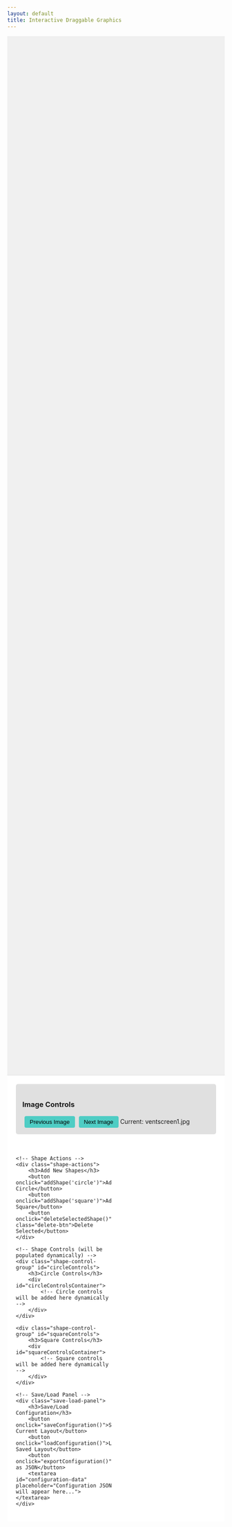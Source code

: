 ```yaml
---
layout: default
title: Interactive Draggable Graphics
---
```


<style>
    .shape-container {
        margin: 0;
        overflow: hidden;
        height: 60vh;
        position: relative;
        background: url('ventscreen1.jpg') no-repeat center center;
        background-size: contain;
        background-color: #f0f0f0;
        cursor: grab;
    }

    .shape {
        position: absolute;
        cursor: grab;
        user-select: none;
    }

    .shape-label {
        position: absolute;
        background-color: white;
        color: black;
        padding: 2px 6px;
        border-radius: 3px;
        font-family: Arial, sans-serif;
        font-weight: bold;
        white-space: nowrap;
        transform: translateX(-50%);
        left: 50%;
        top: -25px;
        pointer-events: none;
        z-index: 10;
        border: 1px solid #ddd;
    }

    .circle {
        border: 4px solid #FF6B6B;
        border-radius: 50%;
        background-color: transparent;
    }

    .square {
        border: 4px solid #4ECDC4;
        background-color: transparent;
    }

    .controls-panel {
        padding: 20px;
        background: white;
        border-top: 1px solid #ddd;
        display: grid;
        grid-template-columns: repeat(2, 1fr);
        gap: 20px;
    }

    .shape-control-group {
        background: #f8f8f8;
        padding: 15px;
        border-radius: 5px;
    }

    .control-row {
        margin: 10px 0;
        display: flex;
        align-items: center;
    }

    label {
        min-width: 100px;
        display: inline-block;
    }

    input[type="text"], input[type="range"] {
        margin-right: 10px;
    }

    input[type="range"] {
        flex-grow: 1;
    }

    button {
        padding: 6px 12px;
        background: #4ECDC4;
        border: none;
        border-radius: 4px;
        cursor: pointer;
        margin-left: 5px;
    }

    .save-load-panel {
        grid-column: span 2;
        padding: 15px;
        background: #e8f4f8;
        border-radius: 5px;
    }

    textarea {
        width: 100%;
        height: 100px;
        margin-top: 10px;
        font-family: monospace;
    }
    
    .shape-actions {
        grid-column: span 2;
        padding: 15px;
        background: #f0f0f0;
        border-radius: 5px;
        margin-bottom: 15px;
    }
    
    .shape-actions h3 {
        margin-top: 0;
    }
    
    .delete-btn {
        background: #FF6B6B;
        color: white;
        margin-left: 10px;
    }
    
    .image-controls {
        grid-column: span 2;
        padding: 15px;
        background: #e0e0e0;
        border-radius: 5px;
        margin-bottom: 15px;
    }
</style>

<div class="shape-container" id="shapeContainer">
    <!-- Initial shapes will be added here dynamically -->
</div>

<div class="controls-panel">
    <!-- Image Controls -->
    <div class="image-controls">
        <h3>Image Controls</h3>
        <button onclick="changeImage(-1)">Previous Image</button>
        <button onclick="changeImage(1)">Next Image</button>
        <span id="currentImageDisplay">Current: ventscreen1.jpg</span>
    </div>

    <!-- Shape Actions -->
    <div class="shape-actions">
        <h3>Add New Shapes</h3>
        <button onclick="addShape('circle')">Add Circle</button>
        <button onclick="addShape('square')">Add Square</button>
        <button onclick="deleteSelectedShape()" class="delete-btn">Delete Selected</button>
    </div>

    <!-- Shape Controls (will be populated dynamically) -->
    <div class="shape-control-group" id="circleControls">
        <h3>Circle Controls</h3>
        <div id="circleControlsContainer">
            <!-- Circle controls will be added here dynamically -->
        </div>
    </div>

    <div class="shape-control-group" id="squareControls">
        <h3>Square Controls</h3>
        <div id="squareControlsContainer">
            <!-- Square controls will be added here dynamically -->
        </div>
    </div>

    <!-- Save/Load Panel -->
    <div class="save-load-panel">
        <h3>Save/Load Configuration</h3>
        <button onclick="saveConfiguration()">Save Current Layout</button>
        <button onclick="loadConfiguration()">Load Saved Layout</button>
        <button onclick="exportConfiguration()">Export as JSON</button>
        <textarea id="configuration-data" placeholder="Configuration JSON will appear here..."></textarea>
    </div>
</div>

<script>
    // Track all shapes and their controls
    let shapes = [];
    let selectedShape = null;
    let nextId = 1;
    let currentImageIndex = 1;
    const totalImages = 10;

    document.addEventListener('DOMContentLoaded', () => {
        // Initialize with some default shapes if needed
        addShape('circle', {label: "Peak Pressure", top: "100px", left: "50px", width: "40px", height: "40px"});
        addShape('circle', {label: "PEEP", top: "100px", left: "200px", width: "40px", height: "40px"});
        addShape('circle', {label: "HE", top: "100px", left: "350px", width: "40px", height: "40px"});
        addShape('square', {label: "Minute Ventilation", top: "250px", left: "50px", width: "50px", height: "30px"});
        addShape('square', {label: "Waveforms", top: "250px", left: "200px", width: "50px", height: "30px"});
        addShape('square', {label: "HAXI", top: "250px", left: "350px", width: "50px", height: "30px"});
    });

    // Change the background image
    function changeImage(direction) {
        currentImageIndex += direction;
        
        // Wrap around if we go past the limits
        if (currentImageIndex < 1) currentImageIndex = totalImages;
        if (currentImageIndex > totalImages) currentImageIndex = 1;
        
        const container = document.getElementById('shapeContainer');
        container.style.backgroundImage = `url('ventscreen${currentImageIndex}.jpg')`;
        
        document.getElementById('currentImageDisplay').textContent = `Current: ventscreen${currentImageIndex}.jpg`;
    }

    // Add a new shape (circle or square)
    function addShape(type, config = {}) {
        const id = `shape-${nextId++}`;
        const container = document.getElementById('shapeContainer');
        
        // Default configuration
        const defaults = {
            label: `New ${type}`,
            top: '100px',
            left: '100px',
            width: type === 'circle' ? '50px' : '50px',
            height: type === 'circle' ? '30px' : '30px'
        };
        
        const shapeConfig = {...defaults, ...config};
        
        // Create the shape element
        const shape = document.createElement('div');
        shape.id = id;
        shape.className = `shape ${type}`;
        shape.style.top = shapeConfig.top;
        shape.style.left = shapeConfig.left;
        shape.style.width = shapeConfig.width;
        shape.style.height = shapeConfig.height;
        
        // Add label
        const label = document.createElement('div');
        label.className = 'shape-label';
        label.textContent = shapeConfig.label;
        shape.appendChild(label);
        
        // Add to container
        container.appendChild(shape);
        
        // Make draggable
        shape.addEventListener('mousedown', startDrag);
        shape.addEventListener('click', (e) => {
            e.stopPropagation();
            selectShape(id);
        });
        
        // Add to shapes array
        shapes.push({
            id,
            type,
            element: shape,
            labelElement: label
        });
        
        // Create controls for this shape
        createShapeControls(id, type, shapeConfig.label);
        
        // Select this new shape
        selectShape(id);
    }
    
    // Create controls for a shape
    function createShapeControls(id, type, label) {
        const controlsContainer = type === 'circle' ? 
            document.getElementById('circleControlsContainer') : 
            document.getElementById('squareControlsContainer');
        
        const controlGroup = document.createElement('div');
        controlGroup.className = 'control-group';
        controlGroup.id = `${id}-controls`;
        
        // Label control
        const labelRow = document.createElement('div');
        labelRow.className = 'control-row';
        
        const labelLabel = document.createElement('label');
        labelLabel.htmlFor = `${id}-label`;
        labelLabel.textContent = `${type} ${id.split('-')[1]}:`;
        
        const labelInput = document.createElement('input');
        labelInput.type = 'text';
        labelInput.id = `${id}-label`;
        labelInput.value = label;
        
        const updateBtn = document.createElement('button');
        updateBtn.textContent = 'Update';
        updateBtn.onclick = () => updateLabel(id);
        
        labelRow.appendChild(labelLabel);
        labelRow.appendChild(labelInput);
        labelRow.appendChild(updateBtn);
        
        // Size controls
        const sizeRow = document.createElement('div');
        sizeRow.className = 'control-row';
        
        if (type === 'circle') {
            const sizeLabel = document.createElement('label');
            sizeLabel.htmlFor = `${id}-size`;
            sizeLabel.textContent = 'Size:';
            
            const sizeInput = document.createElement('input');
            sizeInput.type = 'range';
            sizeInput.id = `${id}-size`;
            sizeInput.min = '20';
            sizeInput.max = '400';
            sizeInput.value = '50';
            sizeInput.oninput = () => updateCircleSize(id);
            
            sizeRow.appendChild(sizeLabel);
            sizeRow.appendChild(sizeInput);
        } else {
            const widthLabel = document.createElement('label');
            widthLabel.htmlFor = `${id}-width`;
            widthLabel.textContent = 'Width:';
            
            const widthInput = document.createElement('input');
            widthInput.type = 'range';
            widthInput.id = `${id}-width`;
            widthInput.min = '20';
            widthInput.max = '600';
            widthInput.value = '50';
            widthInput.oninput = () => updateSquareSize(id);
            
            const heightLabel = document.createElement('label');
            heightLabel.htmlFor = `${id}-height`;
            heightLabel.textContent = 'Height:';
            
            const heightInput = document.createElement('input');
            heightInput.type = 'range';
            heightInput.id = `${id}-height`;
            heightInput.min = '20';
            heightInput.max = '300';
            heightInput.value = '30';
            heightInput.oninput = () => updateSquareSize(id);
            
            sizeRow.appendChild(widthLabel);
            sizeRow.appendChild(widthInput);
            sizeRow.appendChild(heightLabel);
            sizeRow.appendChild(heightInput);
        }
        
        controlGroup.appendChild(labelRow);
        controlGroup.appendChild(sizeRow);
        controlsContainer.appendChild(controlGroup);
    }
    
    // Select a shape
    function selectShape(id) {
        // Deselect all shapes first
        shapes.forEach(shape => {
            shape.element.style.borderColor = shape.type === 'circle' ? '#FF6B6B' : '#4ECDC4';
        });
        
        // Select the new shape
        const shape = shapes.find(s => s.id === id);
        if (shape) {
            shape.element.style.borderColor = '#FFD700'; // Gold color for selection
            selectedShape = shape;
        }
    }
    
    // Delete the selected shape
    function deleteSelectedShape() {
        if (!selectedShape) {
            alert('Please select a shape to delete');
            return;
        }
        
        if (confirm('Are you sure you want to delete this shape?')) {
            // Remove from DOM
            selectedShape.element.remove();
            
            // Remove controls
            const controls = document.getElementById(`${selectedShape.id}-controls`);
            if (controls) controls.remove();
            
            // Remove from shapes array
            shapes = shapes.filter(s => s.id !== selectedShape.id);
            
            selectedShape = null;
        }
    }

    // Drag and drop functionality
    function startDrag(e) {
        if (e.target.classList.contains('shape-label')) return;
        
        const shape = e.target.closest('.shape');
        if (!shape) return;
        
        const rect = shape.getBoundingClientRect();
        const offsetX = e.clientX - rect.left;
        const offsetY = e.clientY - rect.top;
        
        shape.style.cursor = 'grabbing';
        selectShape(shape.id);
        
        function dragShape(e) {
            shape.style.left = `${e.clientX - offsetX}px`;
            shape.style.top = `${e.clientY - offsetY}px`;
        }
        
        function stopDrag() {
            shape.style.cursor = 'grab';
            document.removeEventListener('mousemove', dragShape);
            document.removeEventListener('mouseup', stopDrag);
        }
        
        document.addEventListener('mousemove', dragShape);
        document.addEventListener('mouseup', stopDrag);
        e.preventDefault();
    }

    // Label update function
    function updateLabel(shapeId) {
        const input = document.getElementById(`${shapeId}-label`);
        const shape = shapes.find(s => s.id === shapeId);
        if (shape) {
            shape.labelElement.textContent = input.value;
        }
    }

    // Circle size update function
    function updateCircleSize(shapeId) {
        const size = document.getElementById(`${shapeId}-size`).value;
        const shape = shapes.find(s => s.id === shapeId);
        if (shape) {
            shape.element.style.width = `${size}px`;
            shape.element.style.height = `${size}px`;
        }
    }

    // Square size update function
    function updateSquareSize(shapeId) {
        const width = document.getElementById(`${shapeId}-width`).value;
        const height = document.getElementById(`${shapeId}-height`).value;
        const shape = shapes.find(s => s.id === shapeId);
        if (shape) {
            shape.element.style.width = `${width}px`;
            shape.element.style.height = `${height}px`;
        }
    }

    // Save current configuration to localStorage
    function saveConfiguration() {
        const config = {
            shapes: shapes.map(shape => ({
                id: shape.id,
                type: shape.type,
                label: shape.labelElement.textContent,
                top: shape.element.style.top,
                left: shape.element.style.left,
                width: shape.element.style.width,
                height: shape.element.style.height
            })),
            nextId: nextId,
            currentImageIndex: currentImageIndex
        };
        
        localStorage.setItem('ventilatorLabelerConfig', JSON.stringify(config));
        alert('Configuration saved!');
    }

    // Load configuration from localStorage
    function loadConfiguration() {
        const savedConfig = localStorage.getItem('ventilatorLabelerConfig');
        if (!savedConfig) {
            alert('No saved configuration found!');
            return;
        }
        
        const config = JSON.parse(savedConfig);
        
        // Clear existing shapes
        shapes.forEach(shape => {
            shape.element.remove();
            const controls = document.getElementById(`${shape.id}-controls`);
            if (controls) controls.remove();
        });
        shapes = [];
        
        // Clear controls containers
        document.getElementById('circleControlsContainer').innerHTML = '';
        document.getElementById('squareControlsContainer').innerHTML = '';
        
        // Recreate shapes from config
        config.shapes.forEach(shapeConfig => {
            addShape(shapeConfig.type, {
                label: shapeConfig.label,
                top: shapeConfig.top,
                left: shapeConfig.left,
                width: shapeConfig.width,
                height: shapeConfig.height
            });
        });
        
        // Restore nextId to prevent ID collisions
        nextId = config.nextId || shapes.length + 1;
        
        // Restore the image index if it exists
        if (config.currentImageIndex) {
            currentImageIndex = config.currentImageIndex;
            const container = document.getElementById('shapeContainer');
            container.style.backgroundImage = `url('ventscreen${currentImageIndex}.jpg')`;
            document.getElementById('currentImageDisplay').textContent = `Current: ventscreen${currentImageIndex}.jpg`;
        }
    }

    // Export configuration as JSON
    function exportConfiguration() {
        const container = document.getElementById('shapeContainer');
        const containerRect = container.getBoundingClientRect();
        const imageWidth = containerRect.width;
        const imageHeight = containerRect.height;
        
        const config = {
            image: `ventscreen${currentImageIndex}.jpg`,
            imageDimensions: {
                width: imageWidth,
                height: imageHeight
            },
            labels: shapes.map(shape => {
                const rect = shape.element.getBoundingClientRect();
                const normalizedX = (rect.left - containerRect.left) / imageWidth;
                const normalizedY = (rect.top - containerRect.top) / imageHeight;
                const normalizedWidth = rect.width / imageWidth;
                const normalizedHeight = rect.height / imageHeight;
                
                return {
                    id: shape.id,
                    type: shape.type,
                    label: shape.labelElement.textContent,
                    position: {
                        x: parseInt(shape.element.style.left),
                        y: parseInt(shape.element.style.top)
                    },
                    normalizedPosition: {
                        x: normalizedX,
                        y: normalizedY
                    },
                    size: {
                        width: parseInt(shape.element.style.width),
                        height: parseInt(shape.element.style.height)
                    },
                    normalizedSize: {
                        width: normalizedWidth,
                        height: normalizedHeight
                    },
                    screenPosition: {
                        left: rect.left,
                        top: rect.top,
                        right: rect.right,
                        bottom: rect.bottom
                    }
                };
            })
        };
        
        const jsonString = JSON.stringify(config, null, 2);
        document.getElementById('configuration-data').value = jsonString;
    }
</script>
